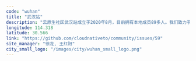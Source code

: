 ```yaml
---
code: "wuhan"
title: "武汉站"
description: "云原生社区武汉站成立于2020年8月，目前拥有本地成员89多人。我们致力于汇聚武汉优秀云原生人才，连接云原生开源社区与开发者，通过丰富多样化的社区交流与线下互动活动，促进云原生技术知识的分享、推广和实践！同时我们热烈欢迎武汉云原生技术企业的加入，积极参与云原生社区的建设、知识分享等。"
longitude: 114.318
latitude: 30.566
link: "https://github.com/cloudnativeto/community/issues/59"
site_manager: "徐龙, 王红阳"
city_small_logo: "/images/city/wuhan_small_logo.png"
---
```


